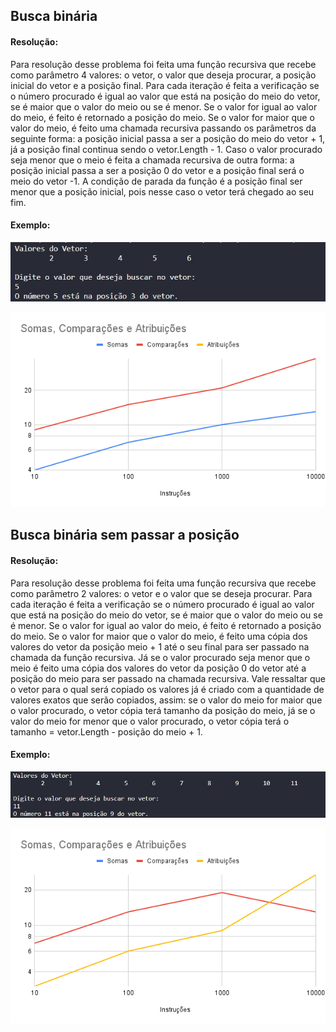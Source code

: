 ## Busca binária

#### Resolução: 

Para resolução desse problema foi feita uma função recursiva que recebe como parâmetro 4 valores: o vetor, o valor que deseja procurar, a posição inicial do vetor e a posição final. Para cada iteração é feita a verificação se o número procurado é igual ao valor que está na posição do meio do vetor, se é maior que o valor do meio ou se é menor. Se o valor for igual ao valor do meio, é feito é retornado a posição do meio. Se o valor for maior que o valor do meio, é feito uma chamada recursiva passando os parâmetros da seguinte forma: a posição inicial passa a ser a posição do meio do vetor + 1, já a posição final continua sendo o vetor.Length - 1. Caso o valor procurado seja menor que o meio é feita a chamada recursiva de outra forma: a posição inicial passa a ser a posição 0 do vetor e a posição final será o meio do vetor -1. A condição de parada da função é a posição final ser menor  que a posição inicial, pois nesse caso o vetor terá chegado ao seu fim. 


#### Exemplo:

![Laboratorio 3 - Exercicio 1](/relatorio/Imagens/Laboratorio3/BuscaEOrdenacao/buscaComPos/buscaBinariaComPos.jpg)

![Laboratorio 3 - Exercicio 1](/relatorio/Imagens/Laboratorio3/BuscaEOrdenacao/buscaComPos/Grafico.png)

## Busca binária sem passar a posição

#### Resolução:

Para resolução desse problema foi feita uma função recursiva que recebe como parâmetro 2 valores: o vetor e o valor que se deseja procurar. Para cada iteração é feita a verificação se o número procurado é igual ao valor que está na posição do meio do vetor, se é maior que o valor do meio ou se é menor. Se o valor for igual ao valor do meio, é feito é retornado a posição do meio. Se o valor for maior que o valor do meio, é feito uma cópia dos valores do vetor da posição meio + 1 até o seu final para ser passado na chamada da função recursiva. Já se o valor procurado seja menor que o meio é feito uma cópia dos valores do vetor da posição 0 do vetor até a posição do meio para ser passado na chamada recursiva. Vale ressaltar que o vetor para o qual será copiado os valores já é criado com a quantidade de valores exatos que serão copiados, assim: se o valor do meio for maior que o valor procurado, o vetor cópia terá tamanho da posição do meio, já se o valor do meio for menor que o valor procurado, o vetor cópia terá o tamanho =  vetor.Length - posição do meio + 1. 

#### Exemplo:

![Laboratorio 3 - Exercicio 2](/relatorio/Imagens/Laboratorio3/BuscaEOrdenacao/buscaSemPos/buscaBinariaSemPos.jpg)

![Laboratorio 3 - Exercicio 2](/relatorio/Imagens/Laboratorio3/BuscaEOrdenacao/buscaSemPos/Grafico.png)
